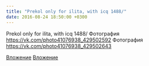 ```yaml
---
title: "Prekol only for ilita, with icq 1488/"
date: 2016-08-24 18:50:00 +0300
---
```


Prekol only for ilita, with icq 1488/
Фотография
https://vk.com/photo41076938_429502592
Фотография
https://vk.com/photo41076938_429502643

[Вложение](https://vk.com/photo41076938_429502592)
[Вложение](https://vk.com/photo41076938_429502643)
